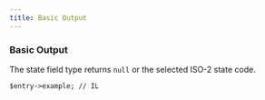 ```yaml
---
title: Basic Output
---
```


### Basic Output

The state field type returns `null` or the selected ISO-2 state code.

    $entry->example; // IL
